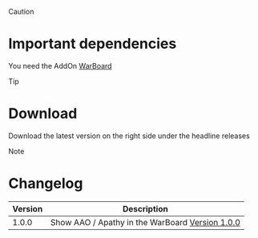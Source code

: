 > [!CAUTION]
> # Important dependencies
> You need the AddOn [WarBoard](https://tools.idrinth.de/addons/warboard/)

> [!TIP]
> # Download
> Download the latest version on the right side under the headline releases

> [!NOTE]
> # Changelog
> 
> | Version  | Description |
> | ------------- | ------------- |
> | 1.0.0  | Show AAO / Apathy in the WarBoard [Version 1.0.0](https://raw.githubusercontent.com/Makume/WarBoard_AAO/f8f3080bbef8b93d33b5b63efc431530a2a9fcf7/Images/AAO.png) |
